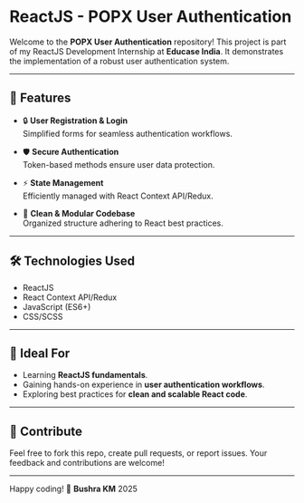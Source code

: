 # ReactJS - POPX User Authentication

Welcome to the **POPX User Authentication** repository! This project is part of my ReactJS Development Internship at **Educase India**. It demonstrates the implementation of a robust user authentication system.

---

## 🚀 Features

- 🔒 **User Registration & Login**  
  Simplified forms for seamless authentication workflows.

- 🛡️ **Secure Authentication**  
  Token-based methods ensure user data protection.

- ⚡ **State Management**  
  Efficiently managed with React Context API/Redux.

- 🧹 **Clean & Modular Codebase**  
  Organized structure adhering to React best practices.

---

## 🛠️ Technologies Used

- ReactJS  
- React Context API/Redux  
- JavaScript (ES6+)  
- CSS/SCSS  

---

## 🌱 Ideal For

- Learning **ReactJS fundamentals**.  
- Gaining hands-on experience in **user authentication workflows**.  
- Exploring best practices for **clean and scalable React code**.  

---

## 🤝 Contribute

Feel free to fork this repo, create pull requests, or report issues. Your feedback and contributions are welcome!  

---

Happy coding! 🚀
**Bushra KM**
2025
